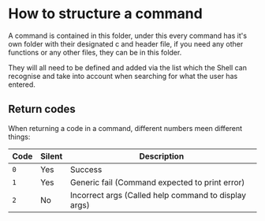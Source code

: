 # How to structure a command

A command is contained in this folder, under this every command has it's own folder with their designated c and header file,
if you need any other functions or any other files, they can be in this folder.

They will all need to be defined and added via the list which the Shell can recognise and take into account when searching
for what the user has entered.

## Return codes

When returning a code in a command, different numbers meen different things:

| Code | Silent | Description                                          |
|------|--------|------------------------------------------------------|
| `0`  | Yes    | Success                                              |
| `1`  | Yes    | Generic fail (Command expected to print error)       |
| `2`  | No     | Incorrect args (Called help command to display args) |